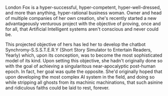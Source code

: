 London Fox is a hyper-successful, hyper-competent, hyper-well-dressed, and more than anything, hyper-rational business woman. Owner and head of multiple companies of her own creation, she's recently started a new advantageously venturous project with the objective of proving, once and for all, that Artificial Intelligent systems aren't conscious and never could be.

This projected objective of hers has led her to develop the chatbot Synchromy-S.S.S.T.E.R.Y (Short Story Simulator to Entertain Readers, Yearly) which, upon its conception, was to become the most sophisticated model of its kind. Upon setting this objective, she hadn't originally done so with the goal of achieving a singularitous near-apocalyptic post-human epoch. In fact, her goal was quite the opposite. She'd originally hoped that upon developing the most complex AI system in the field, and doing so while stripping all ghosts from its machinic machinations, that such asinine and ridiculous faiths could be laid to rest, forever.